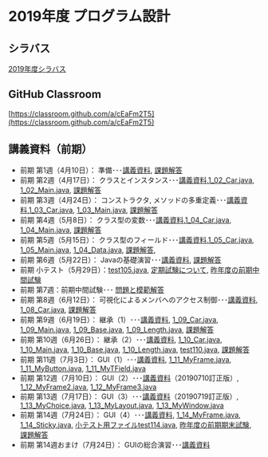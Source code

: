 # 2019年度 プログラム設計

## シラバス
[2019年度シラバス](https://github.com/nit-ibaraki-program-design/lecture/blob/master/src/SyllabusPDF.pdf)

## GitHub Classroom
[https://classroom.github.com/a/cEaFm2T5](https://classroom.github.com/a/cEaFm2T5)

## 講義資料（前期）
* 前期 第1週（4月10日）： 準備･･･[講義資料](https://github.com/nit-ibaraki-program-design/lecture/raw/master/src/pd1-01.pdf), [課題解答](https://github.com/nit-ibaraki-program-design/lecture/raw/master/src/pd1-01-ans.pdf)
* 前期 第2週（4月17日）： クラスとインスタンス･･･[講義資料](https://github.com/nit-ibaraki-program-design/lecture/raw/master/src/pd1-02.pdf),[1_02_Car.java](https://raw.githubusercontent.com/nit-ibaraki-program-design/lecture/master/src/week102/1_02_Car.java), [1_02_Main.java](https://raw.githubusercontent.com/nit-ibaraki-program-design/lecture/master/src/week102/1_02_Main.java), [課題解答](https://github.com/nit-ibaraki-program-design/lecture/raw/master/src/pd1-02-ans.pdf)
* 前期 第3週（4月24日）： コンストラクタ, メソッドの多重定義･･･[講義資料](https://github.com/nit-ibaraki-program-design/lecture/raw/master/src/pd1-03.pdf),[1_03_Car.java](https://raw.githubusercontent.com/nit-ibaraki-program-design/lecture/master/src/week103/1_03_Car.java), [1_03_Main.java](https://raw.githubusercontent.com/nit-ibaraki-program-design/lecture/master/src/week103/1_03_Main.java), [課題解答](https://github.com/nit-ibaraki-program-design/lecture/raw/master/src/pd1-03-ans.pdf)
* 前期 第4週（5月8日）： クラス型の変数･･･[講義資料](https://github.com/nit-ibaraki-program-design/lecture/raw/master/src/pd1-04.pdf),[1_04_Car.java](https://raw.githubusercontent.com/nit-ibaraki-program-design/lecture/master/src/week104/1_04_Car.java), [1_04_Main.java](https://raw.githubusercontent.com/nit-ibaraki-program-design/lecture/master/src/week104/1_04_Main.java), [課題解答](https://github.com/nit-ibaraki-program-design/lecture/raw/master/src/pd1-04-ans.pdf)
* 前期 第5週（5月15日）： クラス型のフィールド･･･[講義資料](https://github.com/nit-ibaraki-program-design/lecture/raw/master/src/pd1-05.pdf),[1_05_Car.java](https://raw.githubusercontent.com/nit-ibaraki-program-design/lecture/master/src/week105/1_05_Car.java), [1_05_Main.java](https://raw.githubusercontent.com/nit-ibaraki-program-design/lecture/master/src/week105/1_05_Main.java), [1_04_Data.java](https://raw.githubusercontent.com/nit-ibaraki-program-design/lecture/master/src/week105/1_04_Data.java), [課題解答](https://github.com/nit-ibaraki-program-design/lecture/raw/master/src/pd1-05-ans.pdf), 
* 前期 第6週（5月22日）： Javaの基礎演習･･･[講義資料](https://github.com/nit-ibaraki-program-design/lecture/raw/master/src/pd1-06.pdf), [課題解答](https://github.com/nit-ibaraki-program-design/lecture/raw/master/src/pd1-06-ans.pdf)
* 前期 小テスト（5月29日）：[test105.java](https://raw.githubusercontent.com/nit-ibaraki-program-design/lecture/master/src/week105/test105.java), [定期試験について](https://github.com/nit-ibaraki-program-design/lecture/raw/master/src/pd1-06+.pdf),  [昨年度の前期中間試験](https://github.com/nit-ibaraki-program-design/lecture/raw/master/src/2018-pd1-mid.pdf)
* 前期 第7週：前期中間試験･･･ [問題と模範解答](https://github.com/nit-ibaraki-program-design/lecture/raw/master/src/2019-pd1-mid.pdf)
* 前期 第8週（6月12日）： 可視化によるメンバへのアクセス制御･･･[講義資料](https://github.com/nit-ibaraki-program-design/lecture/raw/master/src/pd1-08.pdf), [1_08_Car.java](https://raw.githubusercontent.com/nit-ibaraki-program-design/lecture/master/src/week108/1_08_Car.java), [課題解答](https://github.com/nit-ibaraki-program-design/lecture/raw/master/src/pd1-08-ans.pdf)
* 前期 第9週（6月19日）： 継承（1）･･･[講義資料](https://github.com/nit-ibaraki-program-design/lecture/raw/master/src/pd1-09.pdf), [1_09_Car.java](https://raw.githubusercontent.com/nit-ibaraki-program-design/lecture/master/src/week109/1_09_Car.java), [1_09_Main.java](https://raw.githubusercontent.com/nit-ibaraki-program-design/lecture/master/src/week109/1_09_Main.java), [1_09_Base.java](https://raw.githubusercontent.com/nit-ibaraki-program-design/lecture/master/src/week109/1_09_Base.java), [1_09_Length.java](https://raw.githubusercontent.com/nit-ibaraki-program-design/lecture/master/src/week109/1_09_Length.java), [課題解答](https://github.com/nit-ibaraki-program-design/lecture/raw/master/src/pd1-09-ans.pdf)
* 前期 第10週（6月26日）： 継承（2）･･･[講義資料](https://github.com/nit-ibaraki-program-design/lecture/raw/master/src/pd1-10.pdf), [1_10_Car.java](https://raw.githubusercontent.com/nit-ibaraki-program-design/lecture/master/src/week110/1_10_Car.java), [1_10_Main.java](https://raw.githubusercontent.com/nit-ibaraki-program-design/lecture/master/src/week110/1_10_Main.java), [1_10_Base.java](https://raw.githubusercontent.com/nit-ibaraki-program-design/lecture/master/src/week110/1_10_Base.java), [1_10_Length.java](https://raw.githubusercontent.com/nit-ibaraki-program-design/lecture/master/src/week110/1_10_Length.java), [test110.java](https://raw.githubusercontent.com/nit-ibaraki-program-design/lecture/master/src/week110/test110.java), [課題解答](https://github.com/nit-ibaraki-program-design/lecture/raw/master/src/pd1-10-ans.pdf)
* 前期 第11週（7月3日）： GUI（1）･･･[講義資料](https://github.com/nit-ibaraki-program-design/lecture/raw/master/src/pd1-11.pdf), [1_11_MyFrame.java](https://raw.githubusercontent.com/nit-ibaraki-program-design/lecture/master/src/week111/1_11_MyFrame.java), [1_11_MyButton.java](https://raw.githubusercontent.com/nit-ibaraki-program-design/lecture/master/src/week111/1_11_MyButton.java), [1_11_MyTField.java](https://raw.githubusercontent.com/nit-ibaraki-program-design/lecture/master/src/week111/1_11_MyTField.java)
* 前期 第12週（7月10日）： GUI（2）･･･[講義資料](https://github.com/nit-ibaraki-program-design/lecture/raw/master/src/pd1-12.pdf)（20190710訂正版）, [1_12_MyFrame2.java](https://raw.githubusercontent.com/nit-ibaraki-program-design/lecture/master/src/week112/1_12_MyFrame2.java), [1_12_MyFrame3.java](https://raw.githubusercontent.com/nit-ibaraki-program-design/lecture/master/src/week112/1_12_MyFrame3.java)
* 前期 第13週（7月17日）： GUI（3）･･･[講義資料](https://github.com/nit-ibaraki-program-design/lecture/raw/master/src/pd1-13.pdf)（20190719訂正版）, [1_13_MyChoice.java](https://raw.githubusercontent.com/nit-ibaraki-program-design/lecture/master/src/week113/1_13_MyChoice.java), [1_13_MyLayout.java](https://raw.githubusercontent.com/nit-ibaraki-program-design/lecture/master/src/week113/1_13_MyLayout.java), [1_13_MyWindow.java](https://raw.githubusercontent.com/nit-ibaraki-program-design/lecture/master/src/week113/1_13_MyWindow.java)
* 前期 第14週（7月24日）： GUI（4）･･･[講義資料](https://github.com/nit-ibaraki-program-design/lecture/raw/master/src/pd1-14.pdf), [1_14_MyFrame.java](https://raw.githubusercontent.com/nit-ibaraki-program-design/lecture/master/src/week114/1_14_MyFrame.java), [1_14_Sticky.java](https://raw.githubusercontent.com/nit-ibaraki-program-design/lecture/master/src/week114/1_14_Sticky.java), [小テスト用ファイルtest114.java](https://raw.githubusercontent.com/nit-ibaraki-program-design/lecture/master/src/week114/test114.java), [昨年度の前期期末試験](https://github.com/nit-ibaraki-program-design/lecture/raw/master/src/2018-pd1-term.pdf), [課題解答](https://github.com/nit-ibaraki-program-design/lecture/raw/master/src/pd1-14-ans.pdf)
* 前期 第14週おまけ（7月24日）： GUIの総合演習･･･[講義資料](https://github.com/nit-ibaraki-program-design/lecture/raw/master/src/pd1-14+.pdf)
